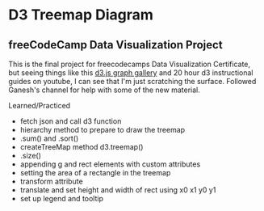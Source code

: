 # D3 Treemap Diagram

## freeCodeCamp Data Visualization Project

This is the final project for freecodecamps Data Visualization Certificate, but seeing things like this [d3.js graph gallery](https://d3-graph-gallery.com/index.html) and 20 hour d3 instructional guides on youtube, I can see that I'm just scratching the surface. Followed Ganesh's channel for help with some of the new material.

Learned/Practiced
- fetch json and call d3 function
- hierarchy method to prepare to draw the treemap
- .sum() and .sort()
- createTreeMap method d3.treemap()
- .size()
- appending g and rect elements with custom attributes
- setting the area of a rectangle in the treemap
- transform attribute
- translate and set height and width of rect using x0 x1 y0 y1
- set up legend and tooltip